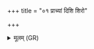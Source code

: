 +++
title = "०१ प्राच्यां दिशि शिरो"

+++
<details><summary>मूलम् (GR)</summary>

प्राच्यां दिशि शिरो अजस्य धेहि  
दक्षिणायां दिशि दक्षिणं धेहि पार्श्वम् ।  
प्रतीच्यां दिशि भसदम् अस्य  
उदीच्यां दिश्य् उत्तरं धेहि पार्श्वम् ॥
</details>